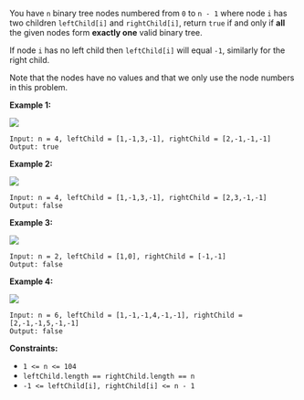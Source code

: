You have `n` binary tree nodes numbered from `0` to `n - 1` where node `i` has
two children `leftChild[i]` and `rightChild[i]`, return `true` if and only if
**all** the given nodes form **exactly one** valid binary tree.

If node `i` has no left child then `leftChild[i]` will equal `-1`, similarly
for the right child.

Note that the nodes have no values and that we only use the node numbers in
this problem.



**Example 1:**

![](https://assets.leetcode.com/uploads/2019/08/23/1503_ex1.png)

    
    
    Input: n = 4, leftChild = [1,-1,3,-1], rightChild = [2,-1,-1,-1]
    Output: true
    

**Example 2:**

![](https://assets.leetcode.com/uploads/2019/08/23/1503_ex2.png)

    
    
    Input: n = 4, leftChild = [1,-1,3,-1], rightChild = [2,3,-1,-1]
    Output: false
    

**Example 3:**

![](https://assets.leetcode.com/uploads/2019/08/23/1503_ex3.png)

    
    
    Input: n = 2, leftChild = [1,0], rightChild = [-1,-1]
    Output: false
    

**Example 4:**

![](https://assets.leetcode.com/uploads/2019/08/23/1503_ex4.png)

    
    
    Input: n = 6, leftChild = [1,-1,-1,4,-1,-1], rightChild = [2,-1,-1,5,-1,-1]
    Output: false
    



**Constraints:**

  * `1 <= n <= 104`
  * `leftChild.length == rightChild.length == n`
  * `-1 <= leftChild[i], rightChild[i] <= n - 1`


